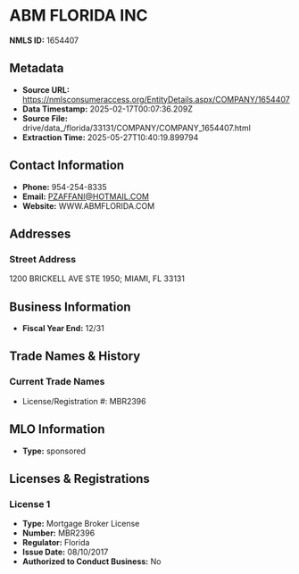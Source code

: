 # ABM FLORIDA INC

**NMLS ID:** 1654407

## Metadata
- **Source URL:** https://nmlsconsumeraccess.org/EntityDetails.aspx/COMPANY/1654407
- **Data Timestamp:** 2025-02-17T00:07:36.209Z
- **Source File:** drive/data_/florida/33131/COMPANY/COMPANY_1654407.html
- **Extraction Time:** 2025-05-27T10:40:19.899794

## Contact Information
- **Phone:** 954-254-8335
- **Email:** PZAFFANI@HOTMAIL.COM
- **Website:** WWW.ABMFLORIDA.COM

## Addresses
### Street Address
1200 BRICKELL AVE STE 1950; MIAMI, FL 33131

## Business Information
- **Fiscal Year End:** 12/31

## Trade Names & History
### Current Trade Names
- License/Registration #: MBR2396

## MLO Information
- **Type:** sponsored

## Licenses & Registrations

### License 1
- **Type:** Mortgage Broker License
- **Number:** MBR2396
- **Regulator:** Florida
- **Issue Date:** 08/10/2017
- **Authorized to Conduct Business:** No
